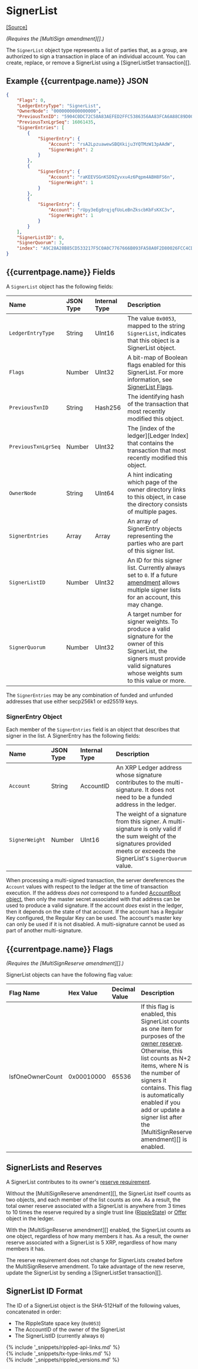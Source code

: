 # SignerList
[[Source]](https://github.com/ripple/rippled/blob/6d2e3da30696bd10e3bb11a5ff6d45d2c4dae90f/src/ripple/protocol/impl/LedgerFormats.cpp#L127 "Source")

_(Requires the [MultiSign amendment][].)_

The `SignerList` object type represents a list of parties that, as a group, are authorized to sign a transaction in place of an individual account. You can create, replace, or remove a SignerList using a [SignerListSet transaction][].


## Example {{currentpage.name}} JSON

```json
{
    "Flags": 0,
    "LedgerEntryType": "SignerList",
    "OwnerNode": "0000000000000000",
    "PreviousTxnID": "5904C0DC72C58A83AEFED2FFC5386356AA83FCA6A88C89D00646E51E687CDBE4",
    "PreviousTxnLgrSeq": 16061435,
    "SignerEntries": [
        {
            "SignerEntry": {
                "Account": "rsA2LpzuawewSBQXkiju3YQTMzW13pAAdW",
                "SignerWeight": 2
            }
        },
        {
            "SignerEntry": {
                "Account": "raKEEVSGnKSD9Zyvxu4z6Pqpm4ABH8FS6n",
                "SignerWeight": 1
            }
        },
        {
            "SignerEntry": {
                "Account": "rUpy3eEg8rqjqfUoLeBnZkscbKbFsKXC3v",
                "SignerWeight": 1
            }
        }
    ],
    "SignerListID": 0,
    "SignerQuorum": 3,
    "index": "A9C28A28B85CD533217F5C0A0C7767666B093FA58A0F2D80026FCC4CD932DDC7"
}
```

## {{currentpage.name}} Fields

A `SignerList` object has the following fields:

| Name                | JSON Type | Internal Type | Description                |
|:--------------------|:----------|:--------------|:---------------------------|
| `LedgerEntryType`   | String    | UInt16        | The value `0x0053`, mapped to the string `SignerList`, indicates that this object is a SignerList object. |
| `Flags`             | Number    | UInt32        | A bit-map of Boolean flags enabled for this SignerList. For more information, see [SignerList Flags](#signerlist-flags). |
| `PreviousTxnID`     | String    | Hash256       | The identifying hash of the transaction that most recently modified this object. |
| `PreviousTxnLgrSeq` | Number    | UInt32        | The [index of the ledger][Ledger Index] that contains the transaction that most recently modified this object. |
| `OwnerNode`         | String    | UInt64        | A hint indicating which page of the owner directory links to this object, in case the directory consists of multiple pages. |
| `SignerEntries`     | Array     | Array         | An array of SignerEntry objects representing the parties who are part of this signer list. |
| `SignerListID`      | Number    | UInt32        | An ID for this signer list. Currently always set to `0`. If a future [amendment](amendments.html) allows multiple signer lists for an account, this may change. |
| `SignerQuorum`      | Number    | UInt32        | A target number for signer weights. To produce a valid signature for the owner of this SignerList, the signers must provide valid signatures whose weights sum to this value or more. |

The `SignerEntries` may be any combination of funded and unfunded addresses that use either secp256k1 or ed25519 keys.

### SignerEntry Object

Each member of the `SignerEntries` field is an object that describes that signer in the list. A SignerEntry has the following fields:

| Name           | JSON Type | Internal Type | Description                     |
|:---------------|:----------|:--------------|:--------------------------------|
| `Account`      | String    | AccountID     | An XRP Ledger address whose signature contributes to the multi-signature. It does not need to be a funded address in the ledger. |
| `SignerWeight` | Number    | UInt16        | The weight of a signature from this signer. A multi-signature is only valid if the sum weight of the signatures provided meets or exceeds the SignerList's `SignerQuorum` value. |

When processing a multi-signed transaction, the server dereferences the `Account` values with respect to the ledger at the time of transaction execution. If the address _does not_ correspond to a funded [AccountRoot object](accountroot.html), then only the master secret associated with that address can be used to produce a valid signature. If the account _does_ exist in the ledger, then it depends on the state of that account. If the account has a Regular Key configured, the Regular Key can be used. The account's master key can only be used if it is not disabled. A multi-signature cannot be used as part of another multi-signature.

## {{currentpage.name}} Flags

_(Requires the [MultiSignReserve amendment][].)_

SignerList objects can have the following flag value:

| Flag Name        | Hex Value  | Decimal Value | Description                    |
|:-----------------|:-----------|:--------------|:-------------------------------|
| lsfOneOwnerCount | 0x00010000 | 65536         | If this flag is enabled, this SignerList counts as one item for purposes of the [owner reserve](reserves.html#owner-reserves). Otherwise, this list counts as N+2 items, where N is the number of signers it contains. This flag is automatically enabled if you add or update a signer list after the [MultiSignReserve amendment][] is enabled. |

## SignerLists and Reserves

A SignerList contributes to its owner's [reserve requirement](reserves.html).

Without the [MultiSignReserve amendment][], the SignerList itself counts as two objects, and each member of the list counts as one. As a result, the total owner reserve associated with a SignerList is anywhere from 3 times to 10 times the reserve required by a single trust line ([RippleState](ripplestate.html)) or [Offer](offer.html) object in the ledger.

With the [MultiSignReserve amendment][] enabled, the SignerList counts as one object, regardless of how many members it has. As a result, the owner reserve associated with a SignerList is 5 XRP, regardless of how many members it has.

The reserve requirement does not change for SignerLists created before the MultiSignReserve amendment. To take advantage of the new reserve, update the SignerList by sending a [SignerListSet transaction][].

## SignerList ID Format

The ID of a SignerList object is the SHA-512Half of the following values, concatenated in order:

* The RippleState space key (`0x0053`)
* The AccountID of the owner of the SignerList
* The SignerListID (currently always `0`)

<!--{# common link defs #}-->
{% include '_snippets/rippled-api-links.md' %}			
{% include '_snippets/tx-type-links.md' %}			
{% include '_snippets/rippled_versions.md' %}

